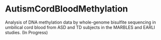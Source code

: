 # AutismCordBloodMethylation
Analysis of DNA methylation data by whole-genome bisulfite sequencing in umbilical cord blood from ASD and TD subjects in the MARBLES and EARLI studies. (In Progress)
